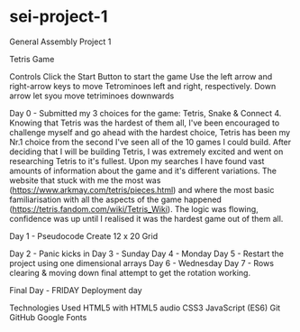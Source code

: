 # sei-project-1
General Assembly Project 1

Tetris Game


Controls
Click the Start Button to start the game
Use the left arrow and right-arrow keys to move Tetrominoes left and right, respectively.
Down arrow let syou move tetriminoes downwards

Day 0 - Submitted my 3 choices for the game: Tetris, Snake & Connect 4. Knowing that Tetris was the hardest of them all, I've been encouraged to challenge myself and go ahead with the hardest choice, Tetris has been my Nr.1 choice from the second I've seen all of the 10 games I could build. After deciding that I will be building Tetris, I was extremely excited and went on researching Tetris to it's fullest. Upon my searches I have found vast amounts of information about the game and it's different variations. The website that stuck with me the most was (https://www.arkmay.com/tetris/pieces.html) and where the most basic familiarisation with all the aspects of the game happened (https://tetris.fandom.com/wiki/Tetris_Wiki). The logic was flowing, confidence was up until I realised it was the hardest game out of them all.

Day 1 - Pseudocode
Create 12 x 20 Grid

Day 2 - Panic kicks in
Day 3 - Sunday 
Day 4 - Monday
Day 5 - Restart the project using one dimensional arrays
Day 6 - Wednesday
Day 7 - Rows clearing & moving down final attempt to get the rotation working.

Final Day - FRIDAY 
Deployment day

Technologies Used
HTML5 with HTML5 audio
CSS3
JavaScript (ES6)
Git
GitHub
Google Fonts
